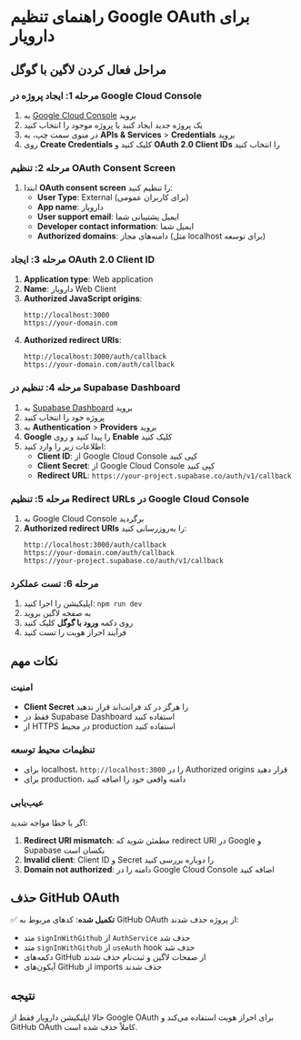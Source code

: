 # راهنمای تنظیم Google OAuth برای دارویار

## مراحل فعال کردن لاگین با گوگل

### مرحله 1: ایجاد پروژه در Google Cloud Console

1. به [Google Cloud Console](https://console.cloud.google.com/) بروید
2. یک پروژه جدید ایجاد کنید یا پروژه موجود را انتخاب کنید
3. در منوی سمت چپ، به **APIs & Services** > **Credentials** بروید
4. روی **Create Credentials** کلیک کنید و **OAuth 2.0 Client IDs** را انتخاب کنید

### مرحله 2: تنظیم OAuth Consent Screen

1. ابتدا **OAuth consent screen** را تنظیم کنید:
   - **User Type**: External (برای کاربران عمومی)
   - **App name**: دارویار
   - **User support email**: ایمیل پشتیبانی شما
   - **Developer contact information**: ایمیل شما
   - **Authorized domains**: دامنه‌های مجاز (مثل localhost برای توسعه)

### مرحله 3: ایجاد OAuth 2.0 Client ID

1. **Application type**: Web application
2. **Name**: دارویار Web Client
3. **Authorized JavaScript origins**:
   ```
   http://localhost:3000
   https://your-domain.com
   ```
4. **Authorized redirect URIs**:
   ```
   http://localhost:3000/auth/callback
   https://your-domain.com/auth/callback
   ```

### مرحله 4: تنظیم در Supabase Dashboard

1. به [Supabase Dashboard](https://supabase.com/dashboard) بروید
2. پروژه خود را انتخاب کنید
3. به **Authentication** > **Providers** بروید
4. **Google** را پیدا کنید و روی **Enable** کلیک کنید
5. اطلاعات زیر را وارد کنید:
   - **Client ID**: از Google Cloud Console کپی کنید
   - **Client Secret**: از Google Cloud Console کپی کنید
   - **Redirect URL**: `https://your-project.supabase.co/auth/v1/callback`

### مرحله 5: تنظیم Redirect URLs در Google Cloud Console

1. به Google Cloud Console برگردید
2. **Authorized redirect URIs** را به‌روزرسانی کنید:
   ```
   http://localhost:3000/auth/callback
   https://your-domain.com/auth/callback
   https://your-project.supabase.co/auth/v1/callback
   ```

### مرحله 6: تست عملکرد

1. اپلیکیشن را اجرا کنید: `npm run dev`
2. به صفحه لاگین بروید
3. روی دکمه **ورود با گوگل** کلیک کنید
4. فرآیند احراز هویت را تست کنید

## نکات مهم

### امنیت
- **Client Secret** را هرگز در کد فرانت‌اند قرار ندهید
- فقط در Supabase Dashboard استفاده کنید
- از HTTPS در محیط production استفاده کنید

### تنظیمات محیط توسعه
- برای localhost، `http://localhost:3000` را در Authorized origins قرار دهید
- برای production، دامنه واقعی خود را اضافه کنید

### عیب‌یابی
اگر با خطا مواجه شدید:
1. **Redirect URI mismatch**: مطمئن شوید که redirect URI در Google و Supabase یکسان است
2. **Invalid client**: Client ID و Secret را دوباره بررسی کنید
3. **Domain not authorized**: دامنه را در Google Cloud Console اضافه کنید

## حذف GitHub OAuth

✅ **تکمیل شده**: کدهای مربوط به GitHub OAuth از پروژه حذف شدند:
- متد `signInWithGithub` از `AuthService` حذف شد
- متد `signInWithGithub` از `useAuth` hook حذف شد
- دکمه‌های GitHub از صفحات لاگین و ثبت‌نام حذف شدند
- آیکون‌های GitHub از imports حذف شدند

## نتیجه

حالا اپلیکیشن دارویار فقط از Google OAuth برای احراز هویت استفاده می‌کند و GitHub OAuth کاملاً حذف شده است. 